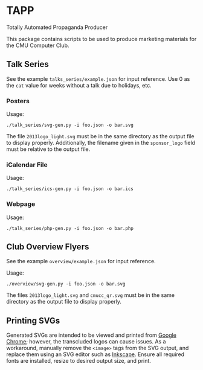 # TAPP
Totally Automated Propaganda Producer

This package contains scripts to be used to produce marketing materials for the
CMU Computer Club.

## Talk Series

See the example `talks_series/example.json` for input reference.
Use 0 as the `cat` value for weeks without a talk due to holidays, etc.

### Posters

Usage:

    ./talk_series/svg-gen.py -i foo.json -o bar.svg

The file `2013logo_light.svg` must be in the same directory as the output file
to display properly.  Additionally, the filename given in the `sponsor_logo`
field must be relative to the output file.

### iCalendar File

Usage:

    ./talk_series/ics-gen.py -i foo.json -o bar.ics

### Webpage

Usage:

    ./talk_series/php-gen.py -i foo.json -o bar.php

## Club Overview Flyers

See the example `overview/example.json` for input reference.

Usage:

    ./overview/svg-gen.py -i foo.json -o bar.svg

The files `2013logo_light.svg` and `cmucc_qr.svg` must be in the same directory
as the output file to display properly.

## Printing SVGs

Generated SVGs are intended to be viewed and printed from [Google
Chrome](https://www.google.com/chrome/browser/); however, the transcluded logos
can cause issues.  As a workaround, manually remove the `<image>` tags from the
SVG output, and replace them using an SVG editor such as
[Inkscape](http://www.inkscape.org/en/).  Ensure all required fonts are
installed, resize to desired output size, and print.


